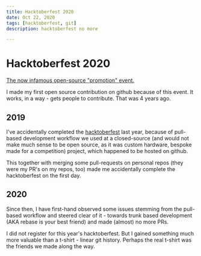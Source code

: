 ```yaml
---
title: Hacktoberfest 2020
date: Oct 22, 2020
tags: [hacktoberfest, git]
description: hacktoberfest no more

---
```


# Hacktoberfest 2020

[The now infamous open-source "promotion" event.](https://drewdevault.com/2020/10/01/Spamtoberfest.html)

I made my first open source contribution on github because of this event.
It works, in a way - gets people to contribute.
That was 4 years ago.

## 2019

I've accidentally completed the [hacktoberfest](https://hacktoberfest.digitalocean.com/) last year, because of
pull-based development workflow we used at a closed-source (and would
not make much sense to be open source, as it was custom hardware,
bespoke made for a competition) project, which happened to be hosted on
github.

This together with merging some pull-requests on personal repos (they
were my PR's on my repos, too) made me accidentally complete the
hacktoberfest on the first day.

## 2020

Since then, I have first-hand observed some issues stemming from the
pull-based workflow and steered clear of it - towards trunk based
development (AKA rebase is your best friend) and made (almost) no more PRs.

I did not register for this year's hacktoberfest.
But I gained something much more valuable than a t-shirt - linear git history.
Perhaps the real t-shirt was the friends we made along the way.

